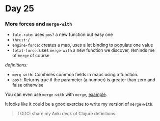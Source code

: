 # Day 25

### More forces and `merge-with`
- `fule-rate`: uses `pos?` a new function but easy one
- `thrust`: /
- `engine-force`: creates a map, uses a let binding to populate one value
- `total-force`: uses `merge-with` a new function we discover, reminds me of `merge` of course

_definitions:_  
- `merg-with`: Combines common fields in maps using a function.
- `pos?`: Returns true if the parameter (a number) is greater than zero and false otherwise

You can even use `merge-with` with `merge`, [example](https://clojuredocs.org/clojure.core/merge-with#example-55181fece4b08eb9aa0a8d3c).

It looks like it could be a good exercise to write my version of `merge-with`.

> TODO: share my Anki deck of Clojure definitions
